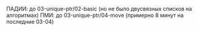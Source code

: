 ПАДИИ: до 03-unique-ptr/02-basic (но не было двусвязных списков на алгоритмах)
ПМИ: до 03-unique-ptr/04-move (примерно 8 минут на последние 03-04)
